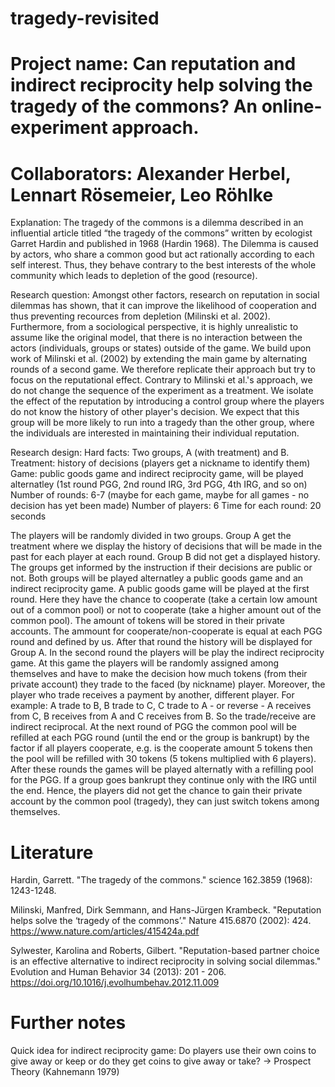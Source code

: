 # tragedy-revisited

# Project name: Can reputation and indirect reciprocity help solving the tragedy of the commons? An online-experiment approach.

# Collaborators: Alexander Herbel, Lennart Rösemeier, Leo Röhlke


Explanation: 
The tragedy of the commons is a dilemma described in an influential article titled “the tragedy of the commons” written by ecologist Garret Hardin and published in 1968 (Hardin 1968). The Dilemma is caused by actors, who share a common good but act rationally according to each self interest. Thus, they behave contrary to the best interests of the whole community which leads to depletion of the good (resource). 

Research question:
Amongst other factors, research on reputation in social dilemmas has shown, that it can improve the likelihood of cooperation and thus preventing recources from depletion (Milinski et al. 2002). Furthermore, from a sociological perspective, it is highly unrealistic to assume like the original model, that there is no interaction between the actors (individuals, groups or states) outside of the game. We build upon work of Milinski et al. (2002) by extending the main game by alternating rounds of a second game. We therefore replicate their approach but try to focus on the reputational effect. Contrary to Milinski et al.'s approach, we do not change the sequence of the experiment as a treatment. We isolate the effect of the reputation by introducing a control group where the players do not know the history of other player's decision. We expect that this group will be more likely to run into a tragedy than the other group, where the individuals are interested in maintaining their individual reputation.

Research design:
  Hard facts:
    Two groups, A (with treatment) and B.
    Treatment: history of decisions (players get a nickname to identify them)
    Game: public goods game and indirect reciprocity game, will be played alternatley (1st round PGG, 2nd round IRG, 3rd PGG, 4th IRG,       and so on)
    Number of rounds: 6-7 (maybe for each game, maybe for all games - no decision has yet been made)
    Number of players: 6
    Time for each round: 20 seconds

The players will be randomly divided in two groups. Group A get the treatment where we display the history of decisions that will be made in the past for each player at each round. Group B did not get a displayed history. The groups get informed by the instruction if their decisions are public or not. Both groups will be played alternatley a public goods game and an indirect reciprocity game.
A public goods game will be played at the first round. Here they have the chance to cooperate (take a certain low amount out of a common pool) or not to cooperate (take a higher amount out of the common pool). The amount of tokens will be stored in their private accounts. The ammount for cooperate/non-cooperate is equal at each PGG round and defined by us. After that round the history will be displayed for Group A. 
In the second round the players will be play the indirect reciprocity game. At this game the players will be randomly assigned among themselves and have to make the decision how much tokens (from their private account) they trade to the faced (by nickname) player. Moreover, the player who trade receives a payment by another, different player. For example: A trade to B, B trade to C, C trade to A - or reverse - A receives from C, B receives from A and C receives from B. So the trade/receive are indirect reciprocal.
At the next round of PGG the common pool will be refilled at each PGG round (until the end or the group is bankrupt) by the factor if all players cooperate, e.g. is the cooperate amount 5 tokens then the pool will be refilled with 30 tokens (5 tokens multiplied with 6 players).
After these rounds the games will be played alternatly with a refilling pool for the PGG.
If a group goes bankrupt they continue only with the IRG until the end. Hence, the players did not get the chance to gain their private account by the common pool (tragedy), they can just switch tokens among themselves.

# Literature

Hardin, Garrett. "The tragedy of the commons." science 162.3859 (1968): 1243-1248.

Milinski, Manfred, Dirk Semmann, and Hans-Jürgen Krambeck. "Reputation helps solve the ‘tragedy of the commons’." Nature 415.6870 (2002): 424. https://www.nature.com/articles/415424a.pdf

Sylwester, Karolina and Roberts, Gilbert. "Reputation-based partner choice is an effective alternative to indirect reciprocity in
solving social dilemmas." Evolution and Human Behavior 34 (2013): 201 - 206. https://doi.org/10.1016/j.evolhumbehav.2012.11.009

# Further notes
Quick idea for indirect reciprocity game: Do players use their own coins to give away or keep or do they get coins to give away or take? -> Prospect Theory (Kahnemann 1979)
